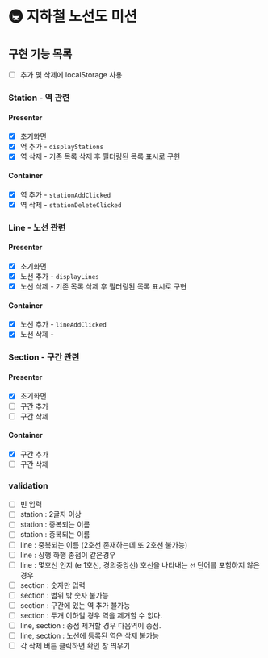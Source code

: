 # 🚇 지하철 노선도 미션

## 구현 기능 목록

- [ ] 추가 및 삭제에 localStorage 사용

### Station - 역 관련

#### Presenter

- [x] 초기화면
- [x] 역 추가 - `displayStations`
- [x] 역 삭제 - 기존 목록 삭제 후 필터링된 목록 표시로 구현

#### Container

- [x] 역 추가 - `stationAddClicked`
- [x] 역 삭제 - `stationDeleteClicked`

### Line - 노선 관련

#### Presenter

- [x] 초기화면
- [x] 노선 추가 - `displayLines`
- [x] 노선 삭제 - 기존 목록 삭제 후 필터링된 목록 표시로 구현

#### Container

- [x] 노선 추가 - `lineAddClicked`
- [x] 노선 삭제 -

### Section - 구간 관련

#### Presenter

- [x] 초기화면
- [ ] 구간 추가
- [ ] 구간 삭제

#### Container

- [x] 구간 추가
- [ ] 구간 삭제

### validation

- [ ] 빈 입력
- [ ] station : 2글자 이상
- [ ] station : 중복되는 이름
- [ ] station : 중복되는 이름
- [ ] line : 중복되는 이름 (2호선 존재하는데 또 2호선 불가능)
- [ ] line : 상행 하행 종점이 같은경우
- [ ] line : 몇호선 인지 (e 1호선, 경의중앙선) 호선을 나타내는 `선` 단어를 포함하지 않은 경우
- [ ] section : 숫자만 입력
- [ ] section : 범위 밖 숫자 불가능
- [ ] section : 구간에 있는 역 추가 불가능
- [ ] section : 두개 이하일 경우 역을 제거할 수 없다.
- [ ] line, section : 종점 제거할 경우 다음역이 종점.
- [ ] line, section : 노선에 등록된 역은 삭제 불가능
- [ ] 각 삭제 버튼 클릭하면 확인 창 띄우기
